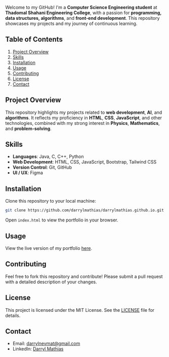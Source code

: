 Welcome to my GitHub! I'm a **Computer Science Engineering student** at **Thadomal Shahani Engineering College**, with a passion for **programming, data structures, algorithms**, and **front-end development**. This repository showcases my projects and my journey of continuous learning.

## Table of Contents

1. [Project Overview](#project-overview)
2. [Skills](#skills)
3. [Installation](#installation)
4. [Usage](#usage)
5. [Contributing](#contributing)
6. [License](#license)
7. [Contact](#contact)

## Project Overview

This repository highlights my projects related to **web development**, **AI**, and **algorithms**. It reflects my proficiency in **HTML**, **CSS**, **JavaScript**, and other technologies, combined with my strong interest in **Physics**, **Mathematics**, and **problem-solving**.

## Skills

- **Languages**: Java, C, C++, Python
- **Web Development**: HTML, CSS, JavaScript, Bootstrap, Tailwind CSS
- **Version Control**: Git, GitHub
- **UI / UX**: Figma

## Installation

Clone this repository to your local machine:

```bash
git clone https://github.com/darrylmathias/darrylmathias.github.io.git
```

Open `index.html` to view the portfolio in your browser.

## Usage

View the live version of my portfolio [here](https://darrylmathias.github.io/Darryl).

## Contributing

Feel free to fork this repository and contribute! Please submit a pull request with a detailed description of your changes.

## License

This project is licensed under the MIT License. See the [LICENSE](LICENSE) file for details.

## Contact

- Email: [darrylnevmat@gmail.com](mailto:darrylnevmat@gmail.com)
- LinkedIn: [Darryl Mathias](https://www.linkedin.com)

<!--
**DarrylMathias/DarrylMathias** is a ✨ _special_ ✨ repository because its `README.md` (this file) appears on your GitHub profile.

Here are some ideas to get you started:

- 🔭 I’m currently working on ...
- 🌱 I’m currently learning ...
- 👯 I’m looking to collaborate on ...
- 🤔 I’m looking for help with ...
- 💬 Ask me about ...
- 📫 How to reach me: ...
- 😄 Pronouns: ...
- ⚡ Fun fact: ...
-->
